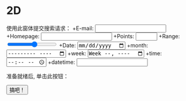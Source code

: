 # 2D
<th colspan="2">使用此窗体提交搜索请求：</th>
 +<tr><td>E-mail: </td><td><input type="email" name="user_email" /></td></tr>
 +<tr><td>Homepage: </td><td><input type="url" name="user_url" /></td></tr>
 +<tr><td>Points: </td><td><input type="number" name="points" min="1" max="10" /></td></tr>
 +<tr><td>Range: </td><td><input type="range" name="points" min="1" max="10" /></td></tr>
 +<tr><td>Date: </td><td><input type="date" name="user_date" /></td></tr>
 +<tr><td>month: </td><td><input type="month" name="user_month" /></td></tr>
 +<tr><td>week: </td><td><input type="week" name="user_week" /></td></tr>
 +<tr><td>time: </td><td><input type="time" name="user_time" /></td></tr>
 +<tr><td>datetime: </td><td><input type="datetime" name="user_datetime" /></td></tr>
  </table>
  <p>准备就绪后, 单击此按钮：</p>
  <p><input value='搞吧！' type='SUBMIT'></p>
